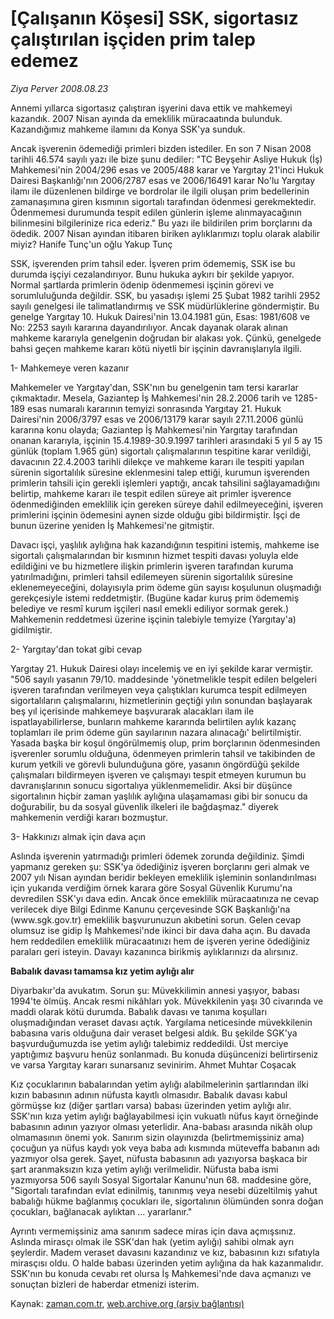 # [Çalışanın Köşesi] SSK, sigortasız çalıştırılan işçiden prim talep edemez

*Ziya Perver 2008.08.23*

<tr><td class="metin" colspan="2" style="padding-top: 20px; padding-left: 5px; padding-right: 10px;">Annemi yıllarca sigortasız çalıştıran işyerini dava ettik ve mahkemeyi kazandık. 2007 Nisan ayında da emeklilik müracaatında bulunduk. Kazandığımız mahkeme ilamını da Konya SSK'ya sunduk.</td></tr><tr><td class="metin" colspan="2" style="padding-top: 20px; padding-left: 5px; padding-right: 10px;"><p>Ancak işverenin ödemediği primleri bizden istediler. En son 7 Nisan 2008 tarihli 46.574 sayılı yazı ile bize şunu dediler: "TC Beyşehir Asliye Hukuk (İş) Mahkemesi'nin 2004/296 esas ve 2005/488 karar ve Yargıtay 21'inci Hukuk Dairesi Başkanlığı'nın 2006/2787 esas ve 2006/16491 karar No'lu Yargıtay ilamı ile düzenlenen bildirge ve bordrolar ile ilgili oluşan prim bedellerinin zamanaşımına giren kısmının sigortalı tarafından ödenmesi gerekmektedir. Ödenmemesi durumunda tespit edilen günlerin işleme alınmayacağının bilinmesini bilgilerinize rica ederiz." Bu yazı ile bildirilen prim borçlarını da ödedik. 2007 Nisan ayından itibaren biriken aylıklarımızı toplu olarak alabilir miyiz? Hanife Tunç'un oğlu Yakup Tunç
<p>SSK, işverenden prim tahsil eder. İşveren prim ödememiş, SSK ise bu durumda işçiyi cezalandırıyor. Bunu hukuka aykırı bir şekilde yapıyor. Normal şartlarda primlerin ödenip ödenmemesi işçinin görevi ve sorumluluğunda değildir. SSK, bu yasadışı işlemi 25 Şubat 1982 tarihli 2952 sayılı genelgesi ile talimatlandırmış ve SSK müdürlüklerine göndermiştir. Bu genelge Yargıtay 10. Hukuk Dairesi'nin 13.04.1981 gün, Esas: 1981/608 ve No: 2253 sayılı kararına dayandırılıyor. Ancak dayanak olarak alınan mahkeme kararıyla genelgenin doğrudan bir alakası yok. Çünkü, genelgede bahsi geçen mahkeme kararı kötü niyetli bir işçinin davranışlarıyla ilgili. 
<p>1- Mahkemeye veren kazanır
<p>Mahkemeler ve Yargıtay'dan, SSK'nın bu genelgenin tam tersi kararlar çıkmaktadır. Mesela, Gaziantep İş Mahkemesi'nin 28.2.2006 tarih ve 1285-189 esas numaralı kararının temyizi sonrasında Yargıtay 21. Hukuk Dairesi'nin 2006/3797 esas ve 2006/13179 karar sayılı 27.11.2006 günlü kararına konu olayda; Gaziantep İş Mahkemesi'nin Yargıtay tarafından onanan kararıyla, işçinin 15.4.1989-30.9.1997 tarihleri arasındaki 5 yıl 5 ay 15 günlük (toplam 1.965 gün) sigortalı çalışmalarının tespitine karar verildiği, davacının 22.4.2003 tarihli dilekçe ve mahkeme kararı ile tespiti yapılan sürenin sigortalılık süresine eklenmesini talep ettiği, kurumun işverenden primlerin tahsili için gerekli işlemleri yaptığı, ancak tahsilini sağlayamadığını belirtip, mahkeme kararı ile tespit edilen süreye ait primler işverence ödenmediğinden emeklilik için gereken süreye dahil edilmeyeceğini, işveren primlerini işçinin ödemesini aynen sizde olduğu gibi bildirmiştir. İşçi de bunun üzerine yeniden İş Mahkemesi'ne gitmiştir. 
<p>Davacı işçi, yaşlılık aylığına hak kazandığının tespitini istemiş, mahkeme ise sigortalı çalışmalarından bir kısmının hizmet tespiti davası yoluyla elde edildiğini ve bu hizmetlere ilişkin primlerin işveren tarafından kuruma yatırılmadığını, primleri tahsil edilemeyen sürenin sigortalılık süresine eklenemeyeceğini, dolayısıyla prim ödeme gün sayısı koşulunun oluşmadığı gerekçesiyle istemi reddetmiştir. (Bugüne kadar kuruş prim ödememiş belediye ve resmî kurum işçileri nasıl emekli ediliyor sormak gerek.) Mahkemenin reddetmesi üzerine işçinin talebiyle temyize (Yargıtay'a) gidilmiştir. 
<p>2- Yargıtay'dan tokat gibi cevap
<p>Yargıtay 21. Hukuk Dairesi olayı incelemiş ve en iyi şekilde karar vermiştir. "506 sayılı yasanın 79/10. maddesinde 'yönetmelikle tespit edilen belgeleri işveren tarafından verilmeyen veya çalıştıkları kurumca tespit edilmeyen sigortalıların çalışmalarını, hizmetlerinin geçtiği yılın sonundan başlayarak beş yıl içerisinde mahkemeye başvurarak alacakları ilam ile ispatlayabilirlerse, bunların mahkeme kararında belirtilen aylık kazanç toplamları ile prim ödeme gün sayılarının nazara alınacağı' belirtilmiştir. Yasada başka bir koşul öngörülmemiş olup, prim borçlarının ödenmesinden işverenler sorumlu olduğuna, ödenmeyen primlerin tahsil ve takibinden de kurum yetkili ve görevli bulunduğuna göre, yasanın öngördüğü şekilde çalışmaları bildirmeyen işveren ve çalışmayı tespit etmeyen kurumun bu davranışlarının sonucu sigortalıya yüklenmemelidir. Aksi bir düşünce sigortalının hiçbir zaman yaşlılık aylığına ulaşamaması gibi bir sonucu da doğurabilir, bu da sosyal güvenlik ilkeleri ile bağdaşmaz." diyerek mahkemenin verdiği kararı bozmuştur. 
<p>3- Hakkınızı almak için dava açın
<p>Aslında işverenin yatırmadığı primleri ödemek zorunda değildiniz. Şimdi yapmanız gereken şu: SSK'ya ödediğiniz işveren borçlarını geri almak ve 2007 yılı Nisan ayından beridir bekleyen emeklilik işleminin sonlandırılması için yukarıda verdiğim örnek karara göre Sosyal Güvenlik Kurumu'na devredilen SSK'yı dava edin. Ancak önce emeklilik müracaatınıza ne cevap verilecek diye Bilgi Edinme Kanunu çerçevesinde SGK Başkanlığı'na (www.sgk.gov.tr) emeklilik başvurunuzun akıbetini sorun. Gelen cevap olumsuz ise gidip İş Mahkemesi'nde ikinci bir dava daha açın. Bu davada hem reddedilen emeklilik müracaatınızı hem de işveren yerine ödediğiniz paraları geri isteyin. Davayı kazanınca birikmiş aylıklarınızı da alırsınız.
<p><b>Babalık davası tamamsa kız yetim aylığı alır</b>
<p>Diyarbakır'da avukatım. Sorun şu: Müvekkilimin annesi yaşıyor, babası 1994'te ölmüş. Ancak resmi nikâhları yok. Müvekkilenin yaşı 30 civarında ve maddi olarak kötü durumda. Babalık davası ve tanıma koşulları oluşmadığından veraset davası açtık. Yargılama neticesinde müvekkilenin babasına varis olduğuna dair veraset belgesi aldık. Bu şekilde SGK'ya başvurduğumuzda ise yetim aylığı talebimiz reddedildi. Üst merciye yaptığımız başvuru henüz sonlanmadı. Bu konuda düşüncenizi belirtirseniz ve varsa Yargıtay kararı sunarsanız sevinirim. Ahmet Muhtar Coşacak
<p>Kız çocuklarının babalarından yetim aylığı alabilmelerinin şartlarından ilki kızın babasının adının nüfusta kayıtlı olmasıdır. Babalık davası kabul görmüşse kız (diğer şartları varsa) babası üzerinden yetim aylığı alır. SSK'nın kıza yetim aylığı bağlayabilmesi için vukuatlı nüfus kayıt örneğinde babasının adının yazıyor olması yeterlidir. Ana-babası arasında nikâh olup olmamasının önemi yok. Sanırım sizin olayınızda (belirtmemişsiniz ama) çocuğun ya nüfus kaydı yok veya baba adı kısmında müteveffa babanın adı yazmıyor olsa gerek. Şayet, nüfusta babasının adı yazıyorsa başkaca bir şart aranmaksızın kıza yetim aylığı verilmelidir. Nüfusta baba ismi yazmıyorsa 506 sayılı Sosyal Sigortalar Kanunu'nun 68. maddesine göre, "Sigortalı tarafından evlat edinilmiş, tanınmış veya nesebi düzeltilmiş yahut babalığı hükme bağlanmış çocukları ile, sigortalının ölümünden sonra doğan çocukları, bağlanacak aylıktan ... yararlanır."
<p>Ayrıntı vermemişsiniz ama sanırım sadece miras için dava açmışsınız. Aslında mirasçı olmak ile SSK'dan hak (yetim aylığı) sahibi olmak ayrı şeylerdir. Madem veraset davasını kazandınız ve kız, babasının kızı sıfatıyla mirasçısı oldu. O halde babası üzerinden yetim aylığına da hak kazanmalıdır. SSK'nın bu konuda cevabı ret olursa İş Mahkemesi'nde dava açmanızı ve sonuçtan bizleri de haberdar etmenizi isterim.<br/></p></p></p></p></p></p></p></p></p></p></p></p></p></td></tr>

Kaynak: [zaman.com.tr](http://zaman.com.tr/yazar.do?yazino=729028), [web.archive.org (arşiv bağlantısı)](http://web.archive.org/web/20080828145312/http://www.zaman.com.tr:80/yazar.do?yazino=729028)
